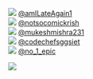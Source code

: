 
 ![](http://pbs.twimg.com/profile_images/1329636183161401346/hG739gYk_normal.jpg) [@amILateAgain1](https://twitter.com/amILateAgain1)<br>![](http://pbs.twimg.com/profile_images/1246038825974956033/fOYteV0r_normal.jpg) [@notsocomickrish](https://twitter.com/notsocomickrish)<br>![](http://pbs.twimg.com/profile_images/1252836400589758469/fGQW1QmC_normal.jpg) [@mukeshmishra231](https://twitter.com/mukeshmishra231)<br>![](http://pbs.twimg.com/profile_images/1327298467417387008/4mzKTRZ5_normal.jpg) [@codechefsggsiet](https://twitter.com/codechefsggsiet)<br>![](http://pbs.twimg.com/profile_images/1145740576035237888/KKw0o7-D_normal.jpg) [@no_1_epic](https://twitter.com/no_1_epic)<br> 

![](https://visitor-badge.laobi.icu/badge?page_id=ponder)
